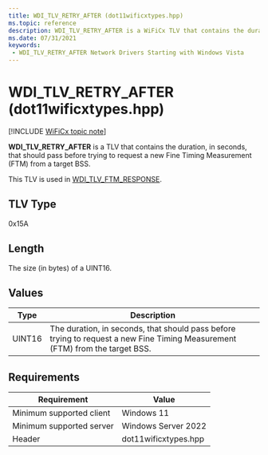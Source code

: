 ```yaml
---
title: WDI_TLV_RETRY_AFTER (dot11wificxtypes.hpp)
ms.topic: reference
description: WDI_TLV_RETRY_AFTER is a WiFiCx TLV that contains the duration, in seconds, that should pass before trying to request a new Fine Timing Measurement (FTM) from a target BSS.
ms.date: 07/31/2021
keywords:
 - WDI_TLV_RETRY_AFTER Network Drivers Starting with Windows Vista
---
```


# WDI_TLV_RETRY_AFTER  (dot11wificxtypes.hpp)

[!INCLUDE [WiFiCx topic note](../includes/wificx-version-warning.md)]

**WDI_TLV_RETRY_AFTER** is a TLV that contains the duration, in seconds, that should pass before trying to request a new Fine Timing Measurement (FTM) from a target BSS.

This TLV is used in [WDI_TLV_FTM_RESPONSE](wdi-tlv-ftm-response.md).

## TLV Type

0x15A

## Length

The size (in bytes) of a UINT16.

## Values

| Type | Description |
| --- | --- |
| UINT16 | The duration, in seconds, that should pass before trying to request a new Fine Timing Measurement (FTM) from the target BSS. |

## Requirements

|Requirement|Value|
|--- |--- |
|Minimum supported client|Windows 11|
|Minimum supported server|Windows Server 2022|
|Header|dot11wificxtypes.hpp|
